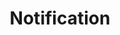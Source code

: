 ---
title: Notification
tags: ["notification", "alert", "bell", "reminder", "notice", "message", "update"]
icon: notification
svg: '<svg xmlns="http://www.w3.org/2000/svg" width="24" height="24" fill="none" viewBox="0 0 24 24" stroke-width="1.5" stroke-linecap="round" stroke-linejoin="round" stroke="currentColor"><circle cx="18.25" cy="5.75" r="2.75"/><path d="M11.5 3H9.4c-2.24 0-3.36 0-4.216.436a4 4 0 0 0-1.748 1.748C3 6.04 3 7.16 3 9.4v5.2c0 2.24 0 3.36.436 4.216a4 4 0 0 0 1.748 1.748C6.04 21 7.16 21 9.4 21h5.2c2.24 0 3.36 0 4.216-.436a4 4 0 0 0 1.748-1.748C21 17.96 21 16.84 21 14.6v-2.1"/></svg>'
---